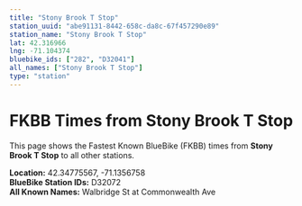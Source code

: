 ```yaml
---
title: "Stony Brook T Stop"
station_uuid: "abe91131-8442-658c-da8c-67f457290e89"
station_name: "Stony Brook T Stop"
lat: 42.316966
lng: -71.104374
bluebike_ids: ["282", "D32041"]
all_names: ["Stony Brook T Stop"]
type: "station"
---
```


# FKBB Times from Stony Brook T Stop

This page shows the Fastest Known BlueBike (FKBB) times from **Stony Brook T Stop** to all other stations.

**Location:** 42.34775567, -71.1356758  
**BlueBike Station IDs:** D32072  
**All Known Names:** Walbridge St at Commonwealth Ave

